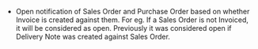 - Open notification of Sales Order and Purchase Order based on whether Invoice is created against them. For eg. If a Sales Order is not Invoiced, it will be considered as open. Previously it was considered open if Delivery Note was created against Sales Order.
